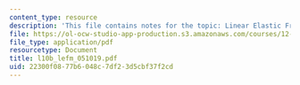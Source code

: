 ```yaml
---
content_type: resource
description: 'This file contains notes for the topic: Linear Elastic Fracture Mechanics.'
file: https://ol-ocw-studio-app-production.s3.amazonaws.com/courses/12-524-mechanical-properties-of-rocks-fall-2005/22300f0877b6048c7df23d5cbf37f2cd_l10b_lefm_051019.pdf
file_type: application/pdf
resourcetype: Document
title: l10b_lefm_051019.pdf
uid: 22300f08-77b6-048c-7df2-3d5cbf37f2cd
---
```

